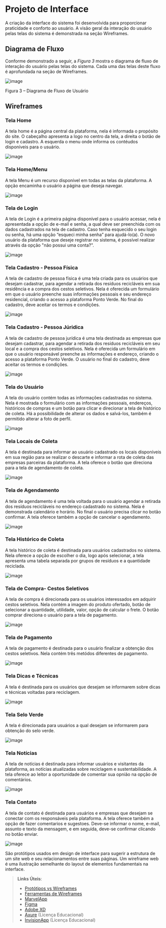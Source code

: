 
# Projeto de Interface

A criação da interface do sistema foi desenvolvida para proporcionar praticidade e conforto ao usuário. A visão geral da interação do usuário pelas telas do sistema é demonstrada na seção Wireframes.



## Diagrama de Fluxo


Conforme demonstrado a seguir, a *Figura 3* mostra o diagrama de fluxo de interação do usuário pelas telas do sistema. Cada uma das telas deste fluxo é aprofundada na seção de Wireframes.


![image](https://user-images.githubusercontent.com/100734910/164746356-603b5a4d-546c-471d-a576-0a14cb642246.png)



Figura 3 – Diagrama de Fluxo de Usuário




## Wireframes


### **Tela Home**


A tela home é a página central da plataforma, nela é informada o propósito do site. O cabeçalho apresenta a logo no centro da tela, a direita o botão de login e cadastro. A esquerda o menu onde informa os contéudos disponíveis para o usuário.



![image](https://user-images.githubusercontent.com/100734910/164911728-c1b3906d-7c74-4031-a8ef-1606f4d6d626.png)


### **Tela Home/Menu**


A tela Menu é um recurso disponível em todas as telas da plataforma. A opção encaminha o usuário a página que deseja navegar.

![image](https://user-images.githubusercontent.com/100734910/164895711-24e06037-d381-4eb0-a92a-56020ccdba89.png)


### **Tela de Login**


A tela de Login é a primeira página disponível para o usuário acessar, nela é apresentada a opção de e-mail e senha, a qual deve ser preenchida com os dados cadastrados na tela de cadastro. Caso tenha esquecido o seu login ou senha, há uma opção “esqueci minha senha” para ajudá-lo(a). O novo usuário da plataforma que deseje registrar no sistema, é possível realizar através da opção "não possui uma conta?".


![image](https://user-images.githubusercontent.com/100734910/164910689-9cb9f3b1-e700-4efb-b402-b00acde51869.png)


### **Tela Cadastro - Pessoa Física**


A tela de cadastro de pessoa física é uma tela criada para os usuários que desejam cadastrar, para agendar a retirada dos resíduos recicláveis em sua residência e a compra dos cestos seletivos. Nela é oferecida um formulário em que o usuário preenche suas informações pessoais e seu endereço residencial, criando o acesso a plataforma Ponto Verde. No final do cadastro, deve aceitar os termos e condições.


![image](https://user-images.githubusercontent.com/100734910/164870317-0e0ca114-f4cb-4455-9a3a-9874f0c0f090.png)



### **Tela Cadastro - Pessoa Júridica**


A tela de cadastro de pessoa jurídica é uma tela destinada as empresas que desejam cadastrar, para agendar a retirada dos resíduos recicláveis em seu local e a compra dos cestos seletivos. Nela é oferecida um formulário em que o usuário responsável preenche as informações e endereço, criando o acesso a plataforma Ponto Verde. O usuário no final do cadastro, deve aceitar os termos e condições. 


![image](https://user-images.githubusercontent.com/100734910/164752409-01075432-7c05-44f5-95ba-12c6a5ed510c.png)


### **Tela do Usuário**


A tela do usuário contém todas as informações cadastradas no sistema. Nela é mostrada o formulário com as informações pessoais, endereços, históricos de compras e um botão para clicar e direcionar a tela de histórico de coleta. Há a possibilidade de alterar os dados e salvá-los, também é permitido alterar a foto de perfil.

![image](https://user-images.githubusercontent.com/100734910/164896590-1beb2e9e-560d-49c4-8129-bd3531d50a1f.png)


### **Tela Locais de Coleta**


A tela é destinada para informar ao usuário cadastrado os locais disponíveis em sua região para se realizar o descarte e informar a rota de coleta das empresas parceiras da plataforma. A tela oferece o botão que direciona para a tela de agendamento de coleta. 


![image](https://user-images.githubusercontent.com/100734910/164911359-a1c9bfce-4961-4a36-8bee-0115b524536b.png)


### **Tela de Agendamento**

A tela de agendamento é uma tela voltada para o usuário agendar a retirada dos resíduos recicláveis no endereço cadastrado no sistema.  Nela é demonstrada calendário e horário. No final o usuário precisa clicar no botão confirmar. A tela oferece também a opção de cancelar o agendamento. 


![image](https://user-images.githubusercontent.com/100734910/164911532-b9d8941a-c9e7-44a3-833a-93e04c30294b.png)


### **Tela Histórico de Coleta**

A tela histórico de coleta é destinada para usuários cadastrados no sistema. Nela oferece a opção de escolher o dia, logo após selecionar, a tela apresenta uma tabela separada por grupos de resíduos e a quantidade reciclada.


![image](https://user-images.githubusercontent.com/100734910/164845074-9d673111-a3d4-4663-b826-8644e0c56e9e.png)


### **Tela de Compra- Cestos Seletivos**


A tela de compra é direcionada para os usuários interessados em adquirir cestos seletivos. Nela contém a imagem do produto ofertado, botão de selecionar a quantidade, utilidade, valor, opção de calcular o frete. O botão comprar direciona o usuário para a tela de pagamento.


![image](https://user-images.githubusercontent.com/100734910/164902381-d5d703eb-253c-4d8d-a83f-7c393aadad8d.png)


### **Tela de Pagamento**


A tela de pagamento é destinada para o usuário finalizar a obtenção dos cestos seletivos. Nela contém três metódos diferentes de pagamento.


![image](https://user-images.githubusercontent.com/100734910/164481277-908a2fb8-e40c-41d6-822b-22093d26c8a0.png)


### **Tela Dicas e Técnicas**


A tela é destinada para os usuários que desejam se informarem sobre dicas e técnicas voltadas para reciclagem.


![image](https://user-images.githubusercontent.com/100734910/164911604-8a5ef25a-6474-4322-9781-960f35714acb.png)


### **Tela Selo Verde**


A tela é direcionada para usuários a qual desejam se informarem para obtenção do selo verde.


![image](https://user-images.githubusercontent.com/100734910/164911647-b1b4429c-3d36-4b6a-af5d-76ccf0854e09.png)



### **Tela Notícias**


A tela de notícias é destinada para informar usuários e visitantes da plataforma, as notícias atualizadas sobre reciclagem e sustentabilidade. A tela oferece ao leitor  a oportunidade de comentar sua opnião na opção de comentários.


![image](https://user-images.githubusercontent.com/100734910/164895992-16c1b4d8-8122-4db0-b282-878fc1e5d920.png)


### **Tela Contato**


A tela de contato é destinada para usuários e empresas que desejam se conectar com os responsáveis pela plataforma. A tela oferece também a opção de fazer comentarios e sugestoes. Deve-se informar o nome, e-mail, assunto e texto da mensagem, e em seguida, deve-se confirmar clicando no botão enviar.


![image](https://user-images.githubusercontent.com/100734910/164752761-c239f5a7-14ea-4c73-afe8-d5021f6a1714.png)






São protótipos usados em design de interface para sugerir a estrutura de um site web e seu relacionamentos entre suas páginas. Um wireframe web é uma ilustração semelhante do layout de elementos fundamentais na interface.
 
> **Links Úteis**:
> - [Protótipos vs Wireframes](https://www.nngroup.com/videos/prototypes-vs-wireframes-ux-projects/)
> - [Ferramentas de Wireframes](https://rockcontent.com/blog/wireframes/)
> - [MarvelApp](https://marvelapp.com/developers/documentation/tutorials/)
> - [Figma](https://www.figma.com/)
> - [Adobe XD](https://www.adobe.com/br/products/xd.html#scroll)
> - [Axure](https://www.axure.com/edu) (Licença Educacional)
> - [InvisionApp](https://www.invisionapp.com/) (Licença Educacional)
